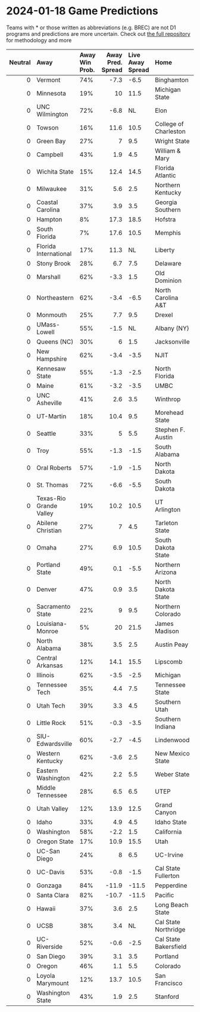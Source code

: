 # 2024-01-18 Game Predictions
Teams with * or those written as abbreviations (e.g. BREC) are not D1 programs and predictions are more uncertain. Check out [the full repository](https://github.com/grdavis/college-basketball-elo) for methodology and more

|   Neutral | Away                    | Away Win Prob.   |   Away Pred. Spread | Live Away Spread   | Home                  | Home Win Prob.   |   Home Pred. Spread |
|----------:|:------------------------|:-----------------|--------------------:|:-------------------|:----------------------|:-----------------|--------------------:|
|         0 | Vermont                 | 74%              |                -7.3 | -6.5               | Binghamton            | 26%              |                 7.3 |
|         0 | Minnesota               | 19%              |                10   | 11.5               | Michigan State        | 81%              |               -10   |
|         0 | UNC Wilmington          | 72%              |                -6.8 | NL                 | Elon                  | 28%              |                 6.8 |
|         0 | Towson                  | 16%              |                11.6 | 10.5               | College of Charleston | 84%              |               -11.6 |
|         0 | Green Bay               | 27%              |                 7   | 9.5                | Wright State          | 73%              |                -7   |
|         0 | Campbell                | 43%              |                 1.9 | 4.5                | William & Mary        | 57%              |                -1.9 |
|         0 | Wichita State           | 15%              |                12.4 | 14.5               | Florida Atlantic      | 85%              |               -12.4 |
|         0 | Milwaukee               | 31%              |                 5.6 | 2.5                | Northern Kentucky     | 69%              |                -5.6 |
|         0 | Coastal Carolina        | 37%              |                 3.9 | 3.5                | Georgia Southern      | 63%              |                -3.9 |
|         0 | Hampton                 | 8%               |                17.3 | 18.5               | Hofstra               | 92%              |               -17.3 |
|         0 | South Florida           | 7%               |                17.6 | 10.5               | Memphis               | 93%              |               -17.6 |
|         0 | Florida International   | 17%              |                11.3 | NL                 | Liberty               | 83%              |               -11.3 |
|         0 | Stony Brook             | 28%              |                 6.7 | 7.5                | Delaware              | 72%              |                -6.7 |
|         0 | Marshall                | 62%              |                -3.3 | 1.5                | Old Dominion          | 38%              |                 3.3 |
|         0 | Northeastern            | 62%              |                -3.4 | -6.5               | North Carolina A&T    | 38%              |                 3.4 |
|         0 | Monmouth                | 25%              |                 7.7 | 9.5                | Drexel                | 75%              |                -7.7 |
|         0 | UMass-Lowell            | 55%              |                -1.5 | NL                 | Albany (NY)           | 45%              |                 1.5 |
|         0 | Queens (NC)             | 30%              |                 6   | 1.5                | Jacksonville          | 70%              |                -6   |
|         0 | New Hampshire           | 62%              |                -3.4 | -3.5               | NJIT                  | 38%              |                 3.4 |
|         0 | Kennesaw State          | 55%              |                -1.3 | -2.5               | North Florida         | 45%              |                 1.3 |
|         0 | Maine                   | 61%              |                -3.2 | -3.5               | UMBC                  | 39%              |                 3.2 |
|         0 | UNC Asheville           | 41%              |                 2.6 | 3.5                | Winthrop              | 59%              |                -2.6 |
|         0 | UT-Martin               | 18%              |                10.4 | 9.5                | Morehead State        | 82%              |               -10.4 |
|         0 | Seattle                 | 33%              |                 5   | 5.5                | Stephen F. Austin     | 67%              |                -5   |
|         0 | Troy                    | 55%              |                -1.3 | -1.5               | South Alabama         | 45%              |                 1.3 |
|         0 | Oral Roberts            | 57%              |                -1.9 | -1.5               | North Dakota          | 43%              |                 1.9 |
|         0 | St. Thomas              | 72%              |                -6.6 | -5.5               | South Dakota          | 28%              |                 6.6 |
|         0 | Texas-Rio Grande Valley | 19%              |                10.2 | 10.5               | UT Arlington          | 81%              |               -10.2 |
|         0 | Abilene Christian       | 27%              |                 7   | 4.5                | Tarleton State        | 73%              |                -7   |
|         0 | Omaha                   | 27%              |                 6.9 | 10.5               | South Dakota State    | 73%              |                -6.9 |
|         0 | Portland State          | 49%              |                 0.1 | -5.5               | Northern Arizona      | 51%              |                -0.1 |
|         0 | Denver                  | 47%              |                 0.9 | 3.5                | North Dakota State    | 53%              |                -0.9 |
|         0 | Sacramento State        | 22%              |                 9   | 9.5                | Northern Colorado     | 78%              |                -9   |
|         0 | Louisiana-Monroe        | 5%               |                20   | 21.5               | James Madison         | 95%              |               -20   |
|         0 | North Alabama           | 38%              |                 3.5 | 2.5                | Austin Peay           | 62%              |                -3.5 |
|         0 | Central Arkansas        | 12%              |                14.1 | 15.5               | Lipscomb              | 88%              |               -14.1 |
|         0 | Illinois                | 62%              |                -3.5 | -2.5               | Michigan              | 38%              |                 3.5 |
|         0 | Tennessee Tech          | 35%              |                 4.4 | 7.5                | Tennessee State       | 65%              |                -4.4 |
|         0 | Utah Tech               | 39%              |                 3.3 | 4.5                | Southern Utah         | 61%              |                -3.3 |
|         0 | Little Rock             | 51%              |                -0.3 | -3.5               | Southern Indiana      | 49%              |                 0.3 |
|         0 | SIU-Edwardsville        | 60%              |                -2.7 | -4.5               | Lindenwood            | 40%              |                 2.7 |
|         0 | Western Kentucky        | 62%              |                -3.6 | 2.5                | New Mexico State      | 38%              |                 3.6 |
|         0 | Eastern Washington      | 42%              |                 2.2 | 5.5                | Weber State           | 58%              |                -2.2 |
|         0 | Middle Tennessee        | 28%              |                 6.5 | 6.5                | UTEP                  | 72%              |                -6.5 |
|         0 | Utah Valley             | 12%              |                13.9 | 12.5               | Grand Canyon          | 88%              |               -13.9 |
|         0 | Idaho                   | 33%              |                 4.9 | 4.5                | Idaho State           | 67%              |                -4.9 |
|         0 | Washington              | 58%              |                -2.2 | 1.5                | California            | 42%              |                 2.2 |
|         0 | Oregon State            | 17%              |                10.9 | 15.5               | Utah                  | 83%              |               -10.9 |
|         0 | UC-San Diego            | 24%              |                 8   | 6.5                | UC-Irvine             | 76%              |                -8   |
|         0 | UC-Davis                | 53%              |                -0.8 | -1.5               | Cal State Fullerton   | 47%              |                 0.8 |
|         0 | Gonzaga                 | 84%              |               -11.9 | -11.5              | Pepperdine            | 16%              |                11.9 |
|         0 | Santa Clara             | 82%              |               -10.7 | -11.5              | Pacific               | 18%              |                10.7 |
|         0 | Hawaii                  | 37%              |                 3.6 | 2.5                | Long Beach State      | 63%              |                -3.6 |
|         0 | UCSB                    | 38%              |                 3.4 | NL                 | Cal State Northridge  | 62%              |                -3.4 |
|         0 | UC-Riverside            | 52%              |                -0.6 | -2.5               | Cal State Bakersfield | 48%              |                 0.6 |
|         0 | San Diego               | 39%              |                 3.1 | 3.5                | Portland              | 61%              |                -3.1 |
|         0 | Oregon                  | 46%              |                 1.1 | 5.5                | Colorado              | 54%              |                -1.1 |
|         0 | Loyola Marymount        | 12%              |                13.7 | 10.5               | San Francisco         | 88%              |               -13.7 |
|         0 | Washington State        | 43%              |                 1.9 | 2.5                | Stanford              | 57%              |                -1.9 |
